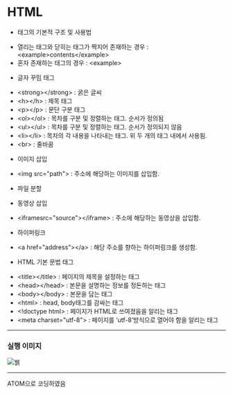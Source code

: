 # HTML

- 태그의 기본적 구조 및 사용법   
+ 열리는 태그와 닫히는 태그가 짝지어 존재하는 경우 : &lt;example>contents&lt;/example>   
+ 혼자 존재하는 태그의 경우 : &lt;example>   
   
- 글자 꾸밈 태그  
+ &lt;strong>&lt;/strong> : 굵은 글씨   
+ &lt;h>&lt;/h> : 제목 태그   
+ &lt;p>&lt;/p> : 문단 구분 태그   
+ &lt;ol>&lt;/ol> : 목차를 구분 및 정렬하는 태그. 순서가 정의됨   
+ &lt;ul>&lt;/ul> : 목차를 구분 및 정렬하는 태그. 순서가 정의되지 않음   
+ &lt;li>&lt;/li> : 목차의 각 내용을 나타내는 태그. 위 두 개의 태그 내에서 사용됨.   
+ &lt;br> : 줄바꿈   
   
- 이미지 삽입   
+ &lt;img src="path"> : 주소에 해당하는 이미지를 삽입함.   
   
- 파일 분할   
   
- 동영상 삽입   
+ &lt;iframesrc="source">&lt;/iframe> : 주소에 해당하는 동영상을 삽입함.

- 하이퍼링크   
+ &lt;a href="address">&lt;/a> : 해당 주소를 향하는 하이퍼링크를 생성함.   


- HTML 기본 문법 태그   
+ &lt;title>&lt;/title> : 페이지의 제목을 설정하는 태그   
+ &lt;head>&lt;/head> : 본문을 설명하는 정보를 정돈하는 태그   
+ &lt;body>&lt;/body> : 본문을 담는 태그   
+ &lt;html></html> : head, body태그를 감싸는 태그   
+ &lt;!doctype html> : 페이지가 HTML로 쓰여졌음을 알리는 태그   
+ &lt;meta charset="utf-8"> : 페이지를 ‘utf-8’방식으로 열어야 함을 알리는 태그   

----------------------
### 실행 이미지

![웱](https://raw.githubusercontent.com/junhyuk0801/WebStudy/master/HTML/runcapture.JPG) 

----------------------

ATOM으로 코딩하였음
